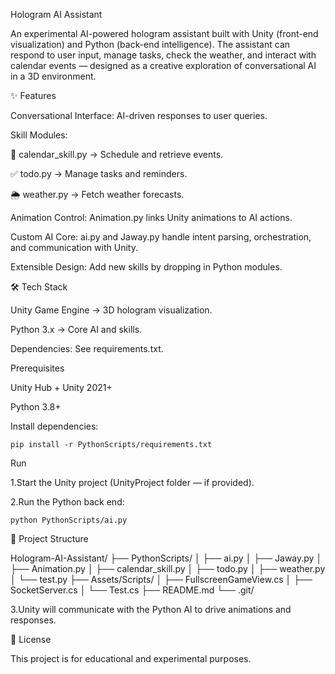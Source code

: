 
Hologram AI Assistant

An experimental AI-powered hologram assistant built with Unity (front-end visualization) and Python (back-end intelligence).
The assistant can respond to user input, manage tasks, check the weather, and interact with calendar events — designed as a creative exploration of conversational AI in a 3D environment.


✨ Features

Conversational Interface: AI-driven responses to user queries.

Skill Modules:

📅 calendar_skill.py → Schedule and retrieve events.

✅ todo.py → Manage tasks and reminders.

🌦️ weather.py → Fetch weather forecasts.

Animation Control: Animation.py links Unity animations to AI actions.

Custom AI Core: ai.py and Jaway.py handle intent parsing, orchestration, and communication with Unity.

Extensible Design: Add new skills by dropping in Python modules.

🛠️ Tech Stack

Unity Game Engine → 3D hologram visualization.

Python 3.x → Core AI and skills.

Dependencies: See requirements.txt.

Prerequisites

Unity Hub + Unity 2021+

Python 3.8+

Install dependencies:

    pip install -r PythonScripts/requirements.txt

Run

1.Start the Unity project (UnityProject folder — if provided).

2.Run the Python back end:

    python PythonScripts/ai.py


📂 Project Structure

Hologram-AI-Assistant/
├── PythonScripts/
│   ├── ai.py
│   ├── Jaway.py
│   ├── Animation.py
│   ├── calendar_skill.py
│   ├── todo.py
│   ├── weather.py
│   └── test.py
├── Assets/Scripts/
│   ├── FullscreenGameView.cs
│   ├── SocketServer.cs
│   └── Test.cs
├── README.md
└── .git/


3.Unity will communicate with the Python AI to drive animations and responses.

📜 License

This project is for educational and experimental purposes.






